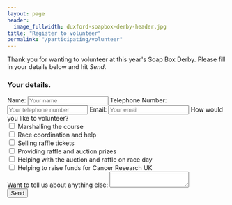 ```yaml
---
layout: page
header:
  image_fullwidth: duxford-soapbox-derby-header.jpg
title: "Register to volunteer"
permalink: "/participating/volunteer"
---
```


Thank you for wanting to volunteer at this year's Soap Box Derby. Please fill in your details below and hit _Send_.

<form name="register" method="POST" action="https://formspree.io/f/xqkgoewq">
	<h3>Your details.</h3>
	Name: <input type ="text" name="contact" placeholder="Your name" required />
	Telephone Number: <input type ="text" name="phone" placeholder="Your telephone number" required />
	Email: <input type="email" name="_replyto" placeholder="Your email" required />
	How would you like to volunteer?
	<br/>
	<input type="checkbox" name="marshalling" value="marshalling">
		Marshalling the course
	<br/>
	<input type="checkbox" name="race_help" value="race_help">
		Race coordination and help
	<br/>
	<input type="checkbox" name="selling_raffle_tickets" value="selling_raffle_tickets">
		Selling raffle tickets
	<br/>
	<input type="checkbox" name="prizes" value="prizes">
		Providing raffle and auction prizes
	<br/>
	<input type="checkbox" name="auction_raffle_on_race_day" value="auction_raffle_on_race_day">
		Helping with the auction and raffle on race day
	<br/>
	<input type="checkbox" name="fundraising" value="fundraising">
		Helping to raise funds for Cancer Research UK
	<br/>
	Want to tell us about anything else: <textarea name="more_details"></textarea>
	<br />
	<input type="submit" value="Send" />
	<input type="hidden" name="_next" value="{{ site.url | append: site.baseurl | append: '/participating/volunteer_request_submitted' }}" />
	<input type="hidden" name="_subject" value="Volunteer registration from website." />
	<input type="text" name="_gotcha" style="display:none" />
</form>
<br />